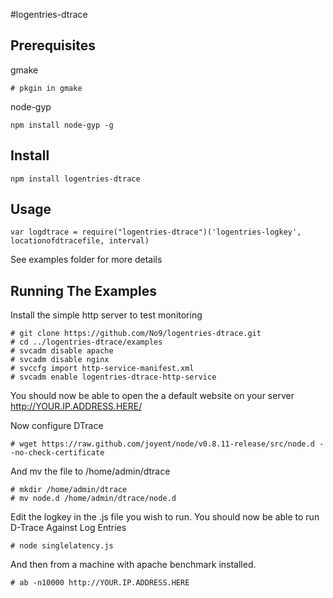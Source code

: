 #logentries-dtrace

## Prerequisites

gmake
 
```
# pkgin in gmake 
```
node-gyp

```
npm install node-gyp -g
```

## Install 
```
npm install logentries-dtrace
```

## Usage 
```
var logdtrace = require("logentries-dtrace")('logentries-logkey', locationofdtracefile, interval)
```
See examples folder for more details

## Running The Examples

Install the simple http server to test monitoring

```
# git clone https://github.com/No9/logentries-dtrace.git
# cd ../logentries-dtrace/examples
# svcadm disable apache
# svcadm disable nginx
# svccfg import http-service-manifest.xml 
# svcadm enable logentries-dtrace-http-service
```

You should now be able to open the a default website on your server 
http://YOUR.IP.ADDRESS.HERE/

Now configure DTrace 

```
# wget https://raw.github.com/joyent/node/v0.8.11-release/src/node.d --no-check-certificate
```

And mv the file to /home/admin/dtrace

```
# mkdir /home/admin/dtrace
# mv node.d /home/admin/dtrace/node.d
```
Edit the logkey in the .js file you wish to run.
You should now be able to run D-Trace Against Log Entries

```
# node singlelatency.js
```

And then from a machine with apache benchmark installed. 

```
# ab -n10000 http://YOUR.IP.ADDRESS.HERE
```
